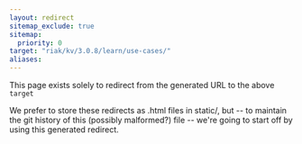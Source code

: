 ```yaml
---
layout: redirect
sitemap_exclude: true
sitemap:
  priority: 0
target: "riak/kv/3.0.8/learn/use-cases/"
aliases:
---
```


This page exists solely to redirect from the generated URL to the above `target`

We prefer to store these redirects as .html files in static/, but -- to maintain
the git history of this (possibly malformed?) file -- we're going to start off
by using this generated redirect.

